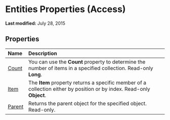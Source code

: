 
# Entities Properties (Access)

 **Last modified:** July 28, 2015


## Properties



|**Name**|**Description**|
|:-----|:-----|
| [Count](cd8e5b45-be63-763d-fbd2-880a40352869.md)|You can use the  **Count** property to determine the number of items in a specified collection. Read-only **Long**.|
| [Item](6e8e9b66-35c9-d436-6391-df424ad0f66f.md)|The  **Item** property returns a specific member of a collection either by position or by index. Read-only **Object**.|
| [Parent](0c6ee86f-50b7-abe2-1606-42966f3eb72e.md)|Returns the parent object for the specified object. Read-only.|
